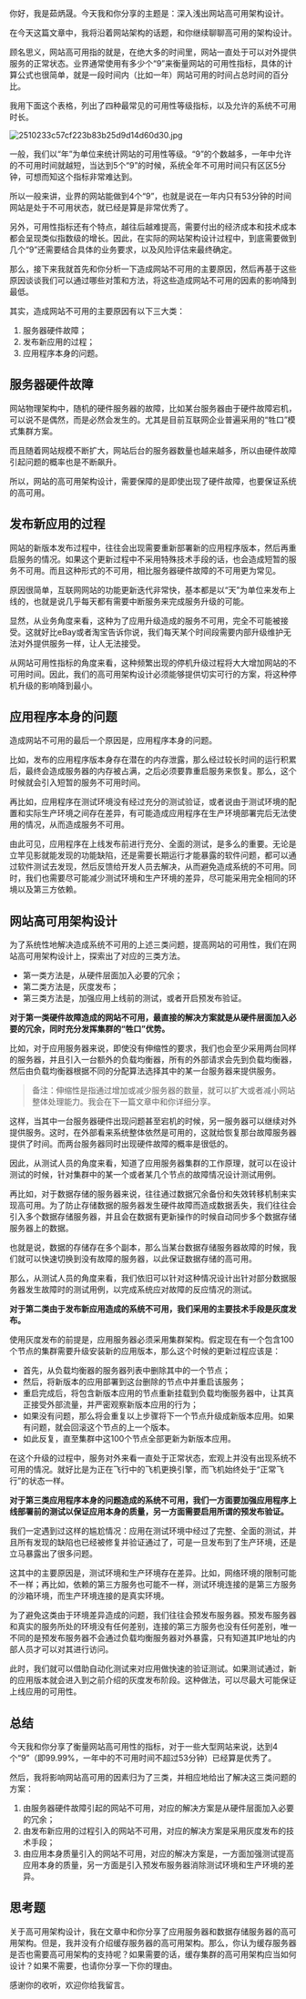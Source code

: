 你好，我是茹炳晟。今天我和你分享的主题是：深入浅出网站高可用架构设计。

在今天这篇文章中，我将沿着网站架构的话题，和你继续聊聊高可用的架构设计。

顾名思义，网站高可用指的就是，在绝大多的时间里，网站一直处于可以对外提供服务的正常状态。业界通常使用有多少个“9”来衡量网站的可用性指标，具体的计算公式也很简单，就是一段时间内（比如一年）网站可用的时间占总时间的百分比。

我用下面这个表格，列出了四种最常见的可用性等级指标，以及允许的系统不可用时长。

![2510233c57cf223b83b25d9d14d60d30.jpg][]

一般，我们以“年”为单位来统计网站的可用性等级。“9”的个数越多，一年中允许的不可用时间就越短，当达到5个“9”的时候，系统全年不可用时间只有区区5分钟，可想而知这个指标非常难达到。

所以一般来讲，业界的网站能做到4个“9”，也就是说在一年内只有53分钟的时间网站是处于不可用状态，就已经是算是非常优秀了。

另外，可用性指标还有个特点，越往后越难提高，需要付出的经济成本和技术成本都会呈现类似指数级的增长。因此，在实际的网站架构设计过程中，到底需要做到几个“9”还需要结合具体的业务要求，以及风险评估来最终确定。

那么，接下来我就首先和你分析一下造成网站不可用的主要原因，然后再基于这些原因谈谈我们可以通过哪些对策和方法，将这些造成网站不可用的因素的影响降到最低。

其实，造成网站不可用的主要原因有以下三大类：

1.  服务器硬件故障；
2.  发布新应用的过程；
3.  应用程序本身的问题。

## 服务器硬件故障

网站物理架构中，随机的硬件服务器的故障，比如某台服务器由于硬件故障宕机，可以说不是偶然，而是必然会发生的。尤其是目前互联网企业普遍采用的“牲口”模式集群方案。

而且随着网站规模不断扩大，网站后台的服务器数量也越来越多，所以由硬件故障引起问题的概率也是不断飙升。

所以，网站的高可用架构设计，需要保障的是即使出现了硬件故障，也要保证系统的高可用。

## 发布新应用的过程

网站的新版本发布过程中，往往会出现需要重新部署新的应用程序版本，然后再重启服务的情况。如果这个更新过程中不采用特殊技术手段的话，也会造成短暂的服务不可用。而且这种形式的不可用，相比服务器硬件故障的不可用更为常见。

原因很简单，互联网网站的功能更新迭代非常快，基本都是以“天”为单位来发布上线的，也就是说几乎每天都有需要中断服务来完成服务升级的可能。

显然，从业务角度来看，这种为了应用升级造成的服务不可用，完全不可能被接受。这就好比eBay或者淘宝告诉你说，我们每天某个时间段需要内部升级维护无法对外提供服务一样，让人无法接受。

从网站可用性指标的角度来看，这种频繁出现的停机升级过程将大大增加网站的不可用时间。因此，我们的高可用架构设计必须能够提供切实可行的方案，将这种停机升级的影响降到最小。

## 应用程序本身的问题

造成网站不可用的最后一个原因是，应用程序本身的问题。

比如，发布的应用程序版本身存在潜在的内存泄露，那么经过较长时间的运行积累后，最终会造成服务器的内存被占满，之后必须要靠重启服务来恢复。那么，这个时候就会引入短暂的服务不可用时间。

再比如，应用程序在测试环境没有经过充分的测试验证，或者说由于测试环境的配置和实际生产环境之间存在差异，有可能造成应用程序在生产环境部署完后无法使用的情况，从而造成服务不可用。

由此可见，应用程序在上线发布前进行充分、全面的测试，是多么的重要。无论是立竿见影就能发现的功能缺陷，还是需要长期运行才能暴露的软件问题，都可以通过软件测试去发现，然后反馈给开发人员去解决，从而避免造成系统的不可用。同时，我们也需要尽可能减少测试环境和生产环境的差异，尽可能采用完全相同的环境以及第三方依赖。

## 网站高可用架构设计

为了系统性地解决造成系统不可用的上述三类问题，提高网站的可用性，我们在网站高可用架构设计上，探索出了对应的三类方法。

 *  第一类方法是，从硬件层面加入必要的冗余；
 *  第二类方法是，灰度发布；
 *  第三类方法是，加强应用上线前的测试，或者开启预发布验证。

**对于第一类硬件故障造成的网站不可用，最直接的解决方案就是从硬件层面加入必要的冗余，同时充分发挥集群的“牲口”优势。** 

比如，对于应用服务器来说，即使没有伸缩性的要求，我们也会至少采用两台同样的服务器，并且引入一台额外的负载均衡器，所有的外部请求会先到负载均衡器，然后由负载均衡器根据不同的分配算法选择其中的某一台服务器来提供服务。

> 备注：伸缩性是指通过增加或减少服务器的数量，就可以扩大或者减小网站整体处理能力。我会在下一篇文章中和你详细分享。

这样，当其中一台服务器硬件出现问题甚至宕机的时候，另一服务器可以继续对外提供服务。这时，在外部看来系统整体依然是可用的，这就给恢复那台故障服务器提供了时间。而两台服务器同时出现硬件故障的概率是很低的。

因此，从测试人员的角度来看，知道了应用服务器集群的工作原理，就可以在设计测试的时候，针对集群中的某一个或者某几个节点的故障情况设计测试用例。

再比如，对于数据存储的服务器来说，往往通过数据冗余备份和失效转移机制来实现高可用。为了防止存储数据的服务器发生硬件故障而造成数据丢失，我们往往会引入多个数据存储服务器，并且会在数据有更新操作的时候自动同步多个数据存储服务器上的数据。

也就是说，数据的存储存在多个副本，那么当某台数据存储服务器故障的时候，我们就可以快速切换到没有故障的服务器，以此保证数据存储的高可用。

那么，从测试人员的角度来看，我们依旧可以针对这种情况设计出针对部分数据服务器发生故障时的测试用例，以完成系统应对故障的反应情况的测试。

**对于第二类由于发布新应用造成的系统不可用，我们采用的主要技术手段是灰度发布。** 

使用灰度发布的前提是，应用服务器必须采用集群架构。假定现在有一个包含100个节点的集群需要升级安装新的应用版本，那么这个时候的更新过程应该是：

 *  首先，从负载均衡器的服务器列表中删除其中的一个节点；
 *  然后，将新版本的应用部署到这台删除的节点中并重启该服务；
 *  重启完成后，将包含新版本应用的节点重新挂载到负载均衡服务器中，让其真正接受外部流量，并严密观察新版本应用的行为；
 *  如果没有问题，那么将会重复以上步骤将下一个节点升级成新版本应用。如果有问题，就会回滚这个节点的上一个版本。
 *  如此反复，直至集群中这100个节点全部更新为新版本应用。

在这个升级的过程中，服务对外来看一直处于正常状态，宏观上并没有出现系统不可用的情况。就好比是为正在飞行中的飞机更换引擎，而飞机始终处于“正常飞行”的状态一样。

**对于第三类应用程序本身的问题造成的系统不可用，我们一方面要加强应用程序上线部署前的测试以保证应用本身的质量，另一方面需要启用所谓的预发布验证。** 

我们一定遇到过这样的尴尬情况：应用在测试环境中经过了完整、全面的测试，并且所有发现的缺陷也已经被修复并验证通过了，可是一旦发布到了生产环境，还是立马暴露出了很多问题。

这其中的主要原因是，测试环境和生产环境存在差异。比如，网络环境的限制可能不一样；再比如，依赖的第三方服务也可能不一样，测试环境连接的是第三方服务的沙箱环境，而生产环境连接的是真实环境。

为了避免这类由于环境差异造成的问题，我们往往会预发布服务器。预发布服务器和真实的服务所处的环境没有任何差别，连接的第三方服务也没有任何差别，唯一不同的是预发布服务器不会通过负载均衡服务器对外暴露，只有知道其IP地址的内部人员才可以对其进行访问。

此时，我们就可以借助自动化测试来对应用做快速的验证测试。如果测试通过，新的应用版本就会进入到之前介绍的灰度发布阶段。这种做法，可以尽最大可能保证上线应用的可用性。

## 总结

今天我和你分享了衡量网站高可用性的指标，对于一些大型网站来说，达到4个“9”（即99.99%，一年中的不可用时间不超过53分钟）已经算是优秀了。

然后，我将影响网站高可用的因素归为了三类，并相应地给出了解决这三类问题的方案：

1.  由服务器硬件故障引起的网站不可用，对应的解决方案是从硬件层面加入必要的冗余；
2.  由发布新应用的过程引入的网站不可用，对应的解决方案是采用灰度发布的技术手段；
3.  由应用本身质量引入的网站不可用，对应的解决方案是，一方面加强测试提高应用本身的质量，另一方面是引入预发布服务器消除测试环境和生产环境的差异。

## 思考题

关于高可用架构设计，我在文章中和你分享了应用服务器和数据存储服务器的高可用架构。但是，我并没有介绍缓存服务器的高可用架构。那么，你认为缓存服务器是否也需要高可用架构的支持呢？如果需要的话，缓存集群的高可用架构应当如何设计？如果不需要，也请你分享一下你的理由。

感谢你的收听，欢迎你给我留言。


[2510233c57cf223b83b25d9d14d60d30.jpg]: https://static001.geekbang.org/resource/image/25/30/2510233c57cf223b83b25d9d14d60d30.jpg


